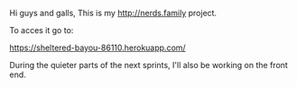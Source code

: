 Hi guys and galls, 
This is my http://nerds.family project. 

To acces it go to:

https://sheltered-bayou-86110.herokuapp.com/

During the quieter parts of the next sprints, I'll also be working on the front end. 